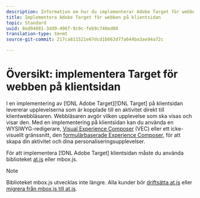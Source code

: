```yaml
---
description: Information om hur du implementerar Adobe Target för webben på klientsidan.
title: Implementera Adobe Target för webben på klientsidan
topic: Standard
uuid: 8ed04881-3dd9-496f-9c9c-feb9c740ed80
translation-type: tm+mt
source-git-commit: 217ca811521e67dcd1b063d77a644ba3ae94a72c

---
```



# Översikt: implementera Target för webben på klientsidan

I en implementering av [!DNL Adobe Target][!DNL Target] på klientsidan levererar upplevelserna som är kopplade till en aktivitet direkt till klientwebbläsaren. Webbläsaren avgör vilken upplevelse som ska visas och visar den. Med en implementering på klientsidan kan du använda en WYSIWYG-redigerare, [Visual Experience Composer](/help/c-experiences/c-visual-experience-composer/visual-experience-composer.md) (VEC) eller ett icke-visuellt gränssnitt, den [formulärbaserade Experience Composer](/help/c-experiences/form-experience-composer.md), för att skapa din aktivitet och dina personaliseringsupplevelser.

För att implementera [!DNL Adobe Target] klientsidan måste du använda biblioteket [at.js](/help/c-implementing-target/c-implementing-target-for-client-side-web/c-how-atjs-works/how-atjs-works.md) eller mbox.js.

>[!NOTE]
>
>Biblioteket mbox.js utvecklas inte längre. Alla kunder bör [driftsätta at.js](/help/c-implementing-target/c-implementing-target-for-client-side-web/how-to-deployatjs/how-to-deployatjs.md) eller [migrera från mbox.js till at.js](/help/c-implementing-target/c-implementing-target-for-client-side-web/t-mbox-download/c-target-atjs-implementation/target-migrate-atjs.md).
